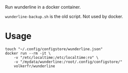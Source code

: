 Run wunderline in a docker container.

`wunderline-backup.sh` is the old script. Not used by docker.

# Usage

    touch "~/.config/configstore/wunderline.json"
    docker run --rm -it \
        -v "/etc/localtime:/etc/localtime:ro" \
        -v "/mydata/wunderline:/root/.config/configstore/"
        volkerfr/wunderline
